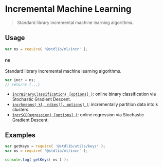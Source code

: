 <!--

@license Apache-2.0

Copyright (c) 2021 The Stdlib Authors.

Licensed under the Apache License, Version 2.0 (the "License");
you may not use this file except in compliance with the License.
You may obtain a copy of the License at

   http://www.apache.org/licenses/LICENSE-2.0

Unless required by applicable law or agreed to in writing, software
distributed under the License is distributed on an "AS IS" BASIS,
WITHOUT WARRANTIES OR CONDITIONS OF ANY KIND, either express or implied.
See the License for the specific language governing permissions and
limitations under the License.

-->

# Incremental Machine Learning

> Standard library incremental machine learning algorithms.

<section class="usage">

## Usage

```javascript
var ns = require( '@stdlib/ml/incr' );
```

#### ns

Standard library incremental machine learning algorithms.

```javascript
var incr = ns;
// returns {...}
```

<!-- <toc pattern="*"> -->

<div class="namespace-toc">

-   <span class="signature">[`incrBinaryClassification( [options] )`][@stdlib/ml/incr/binary-classification]</span><span class="delimiter">: </span><span class="description">online binary classification via Stochastic Gradient Descent.</span>
-   <span class="signature">[`incrkmeans( k[, ndims][, options] )`][@stdlib/ml/incr/kmeans]</span><span class="delimiter">: </span><span class="description">incrementally partition data into `k` clusters.</span>
-   <span class="signature">[`incrSGDRegression( [options] )`][@stdlib/ml/incr/sgd-regression]</span><span class="delimiter">: </span><span class="description">online regression via Stochastic Gradient Descent.</span>

</div>

<!-- </toc> -->

</section>

<!-- /.usage -->

<section class="examples">

## Examples

<!-- TODO: better examples -->

<!-- eslint no-undef: "error" -->

```javascript
var getKeys = require( '@stdlib/utils/keys' );
var ns = require( '@stdlib/ml/incr' );

console.log( getKeys( ns ) );
```

</section>

<!-- /.examples -->

<section class="links">

<!-- <toc-links> -->

[@stdlib/ml/incr/binary-classification]: https://github.com/stdlib-js/ml/tree/main/incr/binary-classification

[@stdlib/ml/incr/kmeans]: https://github.com/stdlib-js/ml/tree/main/incr/kmeans

[@stdlib/ml/incr/sgd-regression]: https://github.com/stdlib-js/ml/tree/main/incr/sgd-regression

<!-- </toc-links> -->

</section>

<!-- /.links -->
